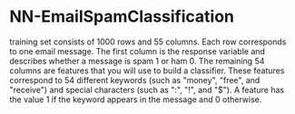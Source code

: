 # NN-EmailSpamClassification

training set consists of 1000 rows and 55 columns. Each row corresponds to one email message. The first column is the response variable and describes whether a message is spam 1 or ham 0. The remaining 54 columns are features that you will use to build a classifier. These features correspond to 54 different keywords (such as "money", "free", and "receive") and special characters (such as ":", "!", and "$"). A feature has the value 1 if the keyword appears in the message and 0 otherwise.
